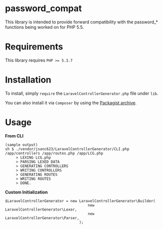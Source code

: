 password_compat
===============

This library is intended to provide forward compatibility with the password_* functions being worked on for PHP 5.5.


Requirements
============

This library requires `PHP >= 5.3.7`

Installation
============

To install, simply `require` the `LaravelControllerGenerator.php` file under `lib`.

You can also install it via `Composer` by using the [Packagist archive](http://packagist.org/packages/jsanc623/LaravelControllerGenerator).

Usage
=====

**From CLI**

    (sample output)
    sh $ ./vendor/jsanc623/LaravelControllerGenerator/CLI.php /app/controllers /app/routes.php /app/LCG.php
         > LEXING LCG.php
         > PARSING LEXED DATA
         > GENERATING CONTROLLERS
         > WRITING CONTROLLERS
         > GENERATING ROUTES
         > WRITING ROUTES
         > DONE.

**Custom Initialization**

    $LaravelControllerGenerator = new LaravelControllerGenerator\Builder(
                                          new LaravelControllerGenerator\Lexer,
                                          new LaravelControllerGenerator\Parser,
                                      );
